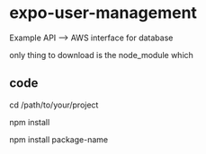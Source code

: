 # expo-user-management

Example API --> AWS interface for database

only thing to download is the node_module which 
## code
cd /path/to/your/project

npm install

npm install package-name


